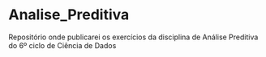 # Analise_Preditiva
Repositório onde publicarei os exercícios da disciplina de Análise Preditiva do 6º ciclo de Ciência de Dados


